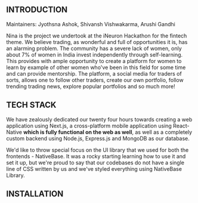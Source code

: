 ## INTRODUCTION

Maintainers: Jyothsna Ashok, Shivansh Vishwakarma, Arushi Gandhi

Nina is the project we undertook at the iNeuron Hackathon for the fintech theme. We believe trading, as wonderful and full of opportunities it is, has an alarming problem. The community has a severe lack of women, only about 7% of women in India invest independently through self-learning. This provides with ample opportunity to create a platform for women to learn by example of other women who've been in this field for some time and can provide mentorship. The platform, a social media for traders of sorts, allows one to follow other traders, create our own portfolio, follow trending trading news, explore popular portfolios and so much more!

## TECH STACK

We have zealously dedicated our twenty four hours towards creating a web application using Next.js, a cross-platform mobile application using React-Native **which is fully functional on the web as well**, as well as a completely custom backend using Node.js, Express.js and MongoDB as our database.

We'd like to throw special focus on the UI library that we used for both the frontends - NativeBase. It was a rocky starting learning how to use it and set it up, but we're proud to say that our codebases do not have a single line of CSS written by us and we've styled everything using NativeBase Library.

## INSTALLATION
